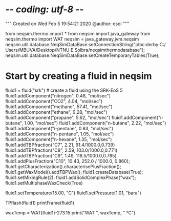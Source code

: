 # -*- coding: utf-8 -*-
"""
Created on Wed Feb  5 19:54:21 2020
@author: esol
"""


from neqsim.thermo import *
from neqsim import java_gateway
from neqsim.thermo import WAT
neqsim = java_gateway.jvm.neqsim
neqsim.util.database.NeqSimDataBase.setConnectionString("jdbc:derby:C:/Users/MBUVA/Desktop/NTNU E.Solbra/neqsimthermodatabase");
neqsim.util.database.NeqSimDataBase.setCreateTemporaryTables(True);
    	

        
# Start by creating a fluid in neqsim
fluid1 = fluid("srk")  # create a fluid using the SRK-EoS
5
fluid1.addComponent("nitrogen", 0.48, "mol/sec")
fluid1.addComponent("CO2", 4.04, "mol/sec")
fluid1.addComponent("methane", 57.41, "mol/sec")
fluid1.addComponent("ethane", 9.28, "mol/sec")
fluid1.addComponent("propane", 5.62, "mol/sec")
fluid1.addComponent("i-butane", 1.00, "mol/sec")
fluid1.addComponent("n-butane", 2.22, "mol/sec")
fluid1.addComponent("i-pentane", 0.83, "mol/sec")
fluid1.addComponent("n-pentane", 1.05, "mol/sec")
fluid1.addComponent("n-hexane", 1.35, "mol/sec")
fluid1.addTBPfraction("C7", 2.21, 91.4/1000.0,0.739)
fluid1.addTBPfraction("C8", 2.59, 103.0/1000.0,0.771)
fluid1.addTBPfraction("C9", 1.49, 118.5/1000.0,0.785)
fluid1.addPlusFraction("C10", 10.43, 252.0 / 1000.0, 0.860);
fluid1.getCharacterization().characterisePlusFraction();
fluid1.getWaxModel().addTBPWax();
fluid1.createDatabase(True);
fluid1.setMixingRule(2);
fluid1.addSolidComplexPhase("wax");
fluid1.setMultiphaseWaxCheck(True)

fluid1.setTemperature(15.00, "C")
fluid1.setPressure(1.01, "bara")

TPflash(fluid1)
printFrame(fluid1)



waxTemp = WAT(fluid1)-273.15
print("WAT ", waxTemp, " °C")

